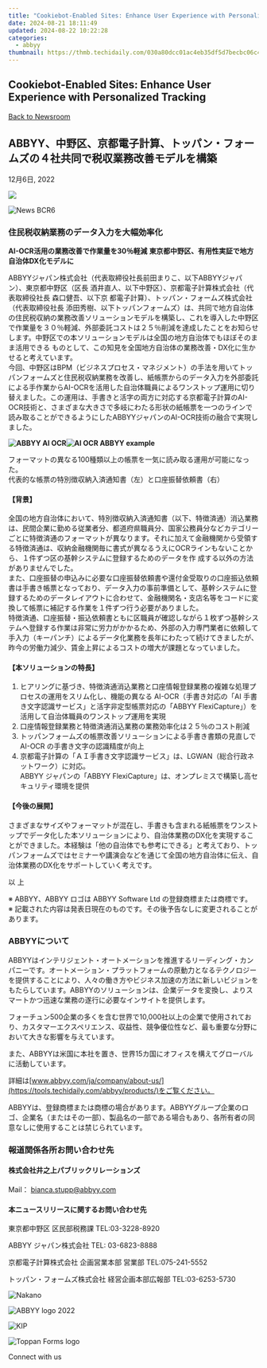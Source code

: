 ```yaml
---
title: "Cookiebot-Enabled Sites: Enhance User Experience with Personalized Tracking"
date: 2024-08-21 18:11:49
updated: 2024-08-22 10:22:28
categories:
  - abbyy
thumbnail: https://thmb.techidaily.com/030a80dcc01ac4eb35df5d7becbc06c4dd790eaec3e87ce12f12836d8ba534a0.jpg
---
```


## Cookiebot-Enabled Sites: Enhance User Experience with Personalized Tracking

[Back to Newsroom](https://tools.techidaily.com/abbyy/products/)

## ABBYY、中野区、京都電子計算、トッパン・フォームズの４社共同で税収業務改善モデルを構築

12月6日, 2022

![](https://content.abbyy.com/-/media/project/abbyy/abbyy/branchtemplates/shutterstock_1272462163_1296-x-729.jpg?h=729&iar=0&w=1296)

![News BCR6](https://static1.abbyy.com/abbyycommedia/33836/news-bcr6.jpg) 

### **住民税収納業務のデータ入力を大幅効率化** 
**AI-OCR活用の業務改善で作業量を30％軽減** 
**東京都中野区、有用性実証で地方自治体DX化モデルに**

 ABBYYジャパン株式会社（代表取締役社長前田まりこ、以下ABBYYジャパン）、東京都中野区（区長 酒井直人、以下中野区）、京都電子計算株式会社（代表取締役社長 森口健吾、以下京 都電子計算）、トッパン・フォームズ株式会社（代表取締役社長 添田秀樹、以下トッパンフォームズ）は、共同で地方自治体の住民税収納の業務改善ソリューションモデルを構築し、これを導入した中野区で作業量を３０％軽減、外部委託コストは２５％削減を達成したことをお知らせします。中野区での本ソリューションモデルは全国の地方自治体でもほぼそのまま活用できる ものとして、この知見を全国地方自治体の業務改善・DX化に生かせると考えています。  
 今回、中野区はBPM（ビジネスプロセス・マネジメント）の手法を用いてトッパンフォームズと住民税収納業務を改善し、紙帳票からのデータ入力を外部委託による手作業からAI-OCRを活用した自治体職員によるワンストップ運用に切り替えました。この運用は、手書きと活字の両方に対応する京都電子計算のAI-OCR技術と、さまざまな大きさで多岐にわたる形状の紙帳票を一つのラインで読み取ることができるようにしたABBYYジャパンのAI-OCR技術の融合で実現しました。

**![ABBYY AI OCR](https://static1.abbyy.com/abbyycommedia/36397/特別徴収納入済通知書_v2.png)![AI OCR ABBYY example](https://static1.abbyy.com/abbyycommedia/36400/口座振替依頼書-ハガキサイズ-4.jpg)**

フォーマットの異なる100種類以上の帳票を一気に読み取る運用が可能になった。  
代表的な帳票の特別徴収納入済通知書（左）と口座振替依頼書（右）

#### 【背景】

 全国の地方自治体において、特別徴収納入済通知書（以下、特徴済通）消込業務は、民間企業に勤める従業者分、都道府県職員分、国家公務員分などカテゴリーごとに特徴済通のフォーマットが異なります。それに加えて金融機関から受領する特徴済通は、収納金融機関毎に書式が異なるうえにOCRラインもないことから、１件ずつ区の基幹システムに登録するためのデータを作 成する以外の方法がありませんでした。  
 また、口座振替の申込みに必要な口座振替依頼書や還付金受取りの口座振込依頼書は手書き帳票となっており、データ入力の事前準備として、基幹システムに登録するためのデータレイアウトに合わせて、金融機関名・支店名等をコードに変換して帳票に補記する作業を１件ずつ行う必要がありました。  
 特徴済通、口座振替・振込依頼書ともに区職員が確認しながら１枚ずつ基幹システムへ登録する作業は非常に労力がかかるため、外部の入力専門業者に依頼して手入力（キーパンチ）によるデータ化業務を長年にわたって続けてきましたが、昨今の労働力減少、賃金上昇によるコストの増大が課題となっていました。

#### 【本ソリューションの特長】

1. ヒアリングに基づき、特徴済通消込業務と口座情報登録業務の複雑な処理プロセスの運用をスリム化し、機能の異なる AI-OCR（手書き対応の「AI 手書き文字認識サービス」と活字非定型帳票対応の「ABBYY FlexiCapture」）を活用して自治体職員のワンストップ運用を実現
2. 口座情報登録業務と特徴済通消込業務の業務効率化は２５％のコスト削減
3. トッパンフォームズの帳票改善ソリューションによる手書き書類の見直しで AI-OCR の手書き文字の認識精度が向上
4. 京都電子計算の「ＡＩ手書き文字認識サービス」は、LGWAN（総合行政ネットワーク）に対応。  
 ABBYY ジャパンの「ABBYY FlexiCapture」は、オンプレミスで構築し高セキュリティ環境を提供

#### 【今後の展開】

 さまざまなサイズやフォーマットが混在し、手書きも含まれる紙帳票をワンストップでデータ化した本ソリューションにより、自治体業務のDX化を実現することができました。本経験は「他の自治体でも参考にできる」と考えており、トッパンフォームズではセミナーや講演会などを通じて全国の地方自治体に伝え、自治体業務のDX化をサポートしていく考えです。

以 上

※ ABBYY、ABBYY ロゴは ABBYY Software Ltd の登録商標または商標です。   
※ 記載された内容は発表日現在のものです。その後予告なしに変更されることがあります。

### ABBYYについて

ABBYYはインテリジェント・オートメーションを推進するリーディング・カンパニーです。オートメーション・プラットフォームの原動力となるテクノロジーを提供することにより、人々の働き方やビジネス加速の方法に新しいビジョンをもたらしています。ABBYYのソリューションは、企業データを変換し、よりスマートかつ迅速な業務の遂行に必要なインサイトを提供します。 

フォーチュン500企業の多くを含む世界で10,000社以上の企業で使用されており、カスタマーエクスペリエンス、収益性、競争優位性など、最も重要な分野において大きな影響を与えています。

また、ABBYYは米国に本社を置き、世界15カ国にオフィスを構えてグローバルに活動しています。

詳細は[www.abbyy.com/ja/company/about-us/](https://tools.techidaily.com/abbyy/products/)をご覧ください。

ABBYYは、登録商標または商標の場合があります。ABBYYグループ企業のロゴ、企業名（またはその一部）、製品名の一部である場合もあり、各所有者の同意なしに使用することは禁じられています。

### 報道関係各所お問い合わせ先

#### 株式会社井之上パブリックリレーションズ 

Mail： [bianca.stupp@abbyy.com](https://tools.techidaily.com/abbyy/products/)

#### 本ニュースリリースに関するお問い合わせ先

東京都中野区 区民部税務課 TEL:03-3228-8920

ABBYY ジャパン株式会社 TEL: 03-6823-8888

京都電子計算株式会社 企画営業本部 営業部 TEL:075-241-5552

トッパン・フォームズ株式会社 経営企画本部広報部 TEL:03-6253-5730

![Nakano](https://static1.abbyy.com/abbyycommedia/36396/nakano_50.png) 

![ABBYY logo 2022](https://static1.abbyy.com/abbyycommedia/25121/logo-2021-90x27.svg) 

![KIP](https://static1.abbyy.com/abbyycommedia/36395/kip_50.png) 

![Toppan Forms logo](https://static1.abbyy.com/abbyycommedia/36388/toppan-forms_red-2-1.jpg) 

  
Connect with us

<ins class="adsbygoogle"
     style="display:block"
     data-ad-format="autorelaxed"
     data-ad-client="ca-pub-7571918770474297"
     data-ad-slot="1223367746"></ins>



<ins class="adsbygoogle"
     style="display:block"
     data-ad-client="ca-pub-7571918770474297"
     data-ad-slot="8358498916"
     data-ad-format="auto"
     data-full-width-responsive="true"></ins>
